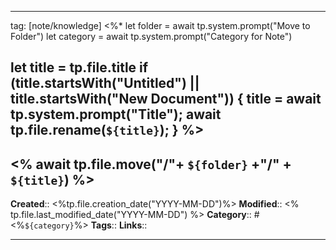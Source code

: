 
---
tag: [note/knowledge]
<%*
  let folder = await tp.system.prompt("Move to Folder")
  let category = await tp.system.prompt("Category for Note")
  
  let title = tp.file.title
  if (title.startsWith("Untitled") || title.startsWith("New Document")) {
    title = await tp.system.prompt("Title");
    await tp.file.rename(`${title}`);
  }
%>
---
<% await tp.file.move("/"+ `${folder}` +"/" + `${title}`) %>
----
**Created**:: <%tp.file.creation_date("YYYY-MM-DD")%>
**Modified**:: <% tp.file.last_modified_date("YYYY-MM-DD") %>
**Category**:: #<%`${category}`%>
**Tags**:: 
**Links**:: 

----